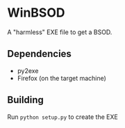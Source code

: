 # WinBSOD
A "harmless" EXE file to get a BSOD.
## Dependencies
* py2exe
* Firefox (on the target machine)
## Building
Run `python setup.py` to create the EXE
